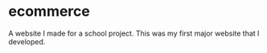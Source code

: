 # ecommerce
A website I made for a school project. This was my first major website that I developed.
